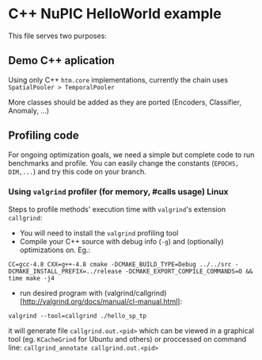 # C++ NuPIC HelloWorld example

This file serves two purposes: 

## Demo C++ aplication 

Using only C++ `htm.core` implementations, currently the chain uses 
` SpatialPooler > TemporalPooler` 

More classes should be added as they are ported (Encoders, Classifier, Anomaly, ...)

## Profiling code 

For ongoing optimization goals, we need a simple but complete code to run benchmarks and profile. 
You can easily change the constants (`EPOCHS, DIM,...`) and try this code on your branch. 

### Using `valgrind` profiler (for memory, #calls usage) Linux

Steps to profile methods' execution time with `valgrind`'s extension `callgrind`: 

* You will need to install the `valgrind` profiling tool
* Compile your C++ source with debug info (`-g`) and (optionally) optimizations on. Eg.: 
```
CC=gcc-4.8 CXX=g++-4.8 cmake -DCMAKE_BUILD_TYPE=Debug ../../src -DCMAKE_INSTALL_PREFIX=../release -DCMAKE_EXPORT_COMPILE_COMMANDS=O && time make -j4
```
* run desired program with (valgrind/callgrind)[http://valgrind.org/docs/manual/cl-manual.html]: 
```
valgrind --tool=callgrind ./hello_sp_tp 
```
it will generate file `callgrind.out.<pid>` which can be viewed in a graphical tool (eg. `KCacheGrind` for Ubuntu and others) or proccessed on 
command line: `callgrind_annotate callgrind.out.<pid>`
